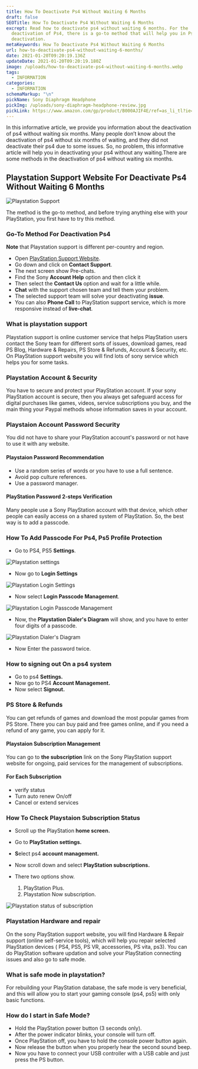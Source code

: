```yaml
---
title: How To Deactivate Ps4 Without Waiting 6 Months
draft: false
SEOTitle: How To Deactivate Ps4 Without Waiting 6 Months
excrept: Read how to deactivate ps4 without waiting 6 months. For the
  deactivation of Ps4, there is a go-to method that will help you in Ps4
  deactivation.
metaKeywords: How To Deactivate Ps4 Without Waiting 6 Months
url: how-to-deactivate-ps4-without-waiting-6-months/
date: 2021-01-20T09:20:19.136Z
updateDate: 2021-01-20T09:20:19.180Z
image: /uploads/how-to-deactivate-ps4-without-waiting-6-months.webp
tags:
  - INFORMATION
categories:
  - INFORMATION
schemaMarkup: "\n"
pickName: Sony Diaphragm Headphone
pickImg: /uploads/sony-diaphragm-headphone-review.jpg
pickLink: https://www.amazon.com/gp/product/B000AJIF4E/ref=as_li_tl?ie=UTF8&tag=technikaya-20&camp=1789&creative=9325&linkCode=as2&creativeASIN=B000AJIF4E&linkId=bac568bc2332dd39840b9f3d4e6c00ba
---
```

In this informative article, we provide you information about the deactivation of ps4 without waiting six months. Many people don’t know about the deactivation of ps4 without six months of waiting, and they did not deactivate their ps4 due to some issues. So, no problem, this informative article will help you in deactivating your ps4 without any waiting.There are some methods in the deactivation of ps4 without waiting six months.

## Playstation Support Website For Deactivate Ps4 Without Waiting 6 Months

![Playstation Support](/uploads/playstation-support.webp "Playstation Support")

The method is the go-to method, and before trying anything else with your PlayStation, you first have to try this method.

### Go-To Method For Deactivation Ps4

**Note** that Playstation support is different per-country and region.

* Open [PlayStation Support Website](https://www.playstation.com/en-us/support/).
* Go down and click on **Contact Support**.
* The next screen show Pre-chats.
* Find the Sony **Account Help** option and then click it
* Then select the **Contact Us** option and wait for a little while.
* **Chat** with the support chosen team and tell them your problem.
* The selected support team will solve your deactivating **issue**. 
* You can also **Phone Call** to PlayStation support service, which is more responsive instead of **live-chat**.

### What is playstation support

Playstation support is online customer service that helps PlayStation users contact the Sony team for different sorts of issues, download games, read PS Blog, Hardware & Repairs, PS Store & Refunds, Account & Security, etc. On PlayStation support website you will find lots of sony service which helps you for some tasks.

### Playstation Account & Security

You have to secure and protect your PlayStation account. If your sony PlayStation account is secure, then you always get safeguard access for digital purchases like games, videos, service subscriptions you buy, and the main thing your Paypal methods whose information saves in your account.

### Playstaion Account Password Security

You did not have to share your PlayStation account's password or not have to use it with any website.

#### Playstaion Password Recommendation

* Use a random series of words or you have to use a full sentence.
* Avoid pop culture references.
* Use a password manager.

#### PlayStation Password 2-steps Verification

Many people use a Sony PlayStation account with that device, which other people can easily access on a shared system of PlayStation. So, the best way is to add a passcode.

### How To Add Passcode For Ps4, Ps5 Profile Protection

* Go to PS4, PS5 **Settings**.

![Playstation settings](/uploads/playstation-settings.webp "Playstation settings")

* Now go to **Login Settings**



![Playstation Login Settings](/uploads/playstation-login-settings.webp "Playstation Login Settings")

* Now select **Login Passcode Management**.



![Playstation Login Passcode Management](/uploads/playstation-login-passcode-management.webp "Playstation Login Passcode Management")

* Now, the **Playstation Dialer's Diagram** will show, and you have to enter four digits of a passcode.

![Playstation Dialer's Diagram](/uploads/playstation-dialer-s-diagram.webp "Playstation Dialer's Diagram")

* Now Enter the password twice.

### How to signing out On a ps4 system

* Go to ps4 **Settings.**
* Now go to PS4 **Account Management.**
* Now select **Signout.**

### PS Store & Refunds

You can get refunds of games and download the most popular games from PS Store. There you can buy paid and free games online, and if you need a refund of any game, you can apply for it.

#### Playstaion Subscription Management

You can go to **the subscription** link on the Sony PlayStation support website for ongoing, paid services for the management of subscriptions.

#### For Each Subscription

* verify status
* Turn auto renew On/off
* Cancel or extend services

### How To Check Playstaion Subscription Status

* Scroll up the PlayStation **home screen.**
* Go to **PlayStation settings.**
* **S**elect ps4 **account management.**
* Now scroll down and select **PlayStation subscriptions.**
* There two options show.

  1. PlayStation Plus.
  2. Playstation Now subscription.

![Playstation status of subscription](/uploads/playstation-status-of-subscription.webp "Playstation status of subscription")

### Playstation Hardware and repair

On the sony PlayStation support website, you will find Hardware & Repair support (online self-service tools), which will help you repair selected PlayStation devices ( PS4, PS5, PS VR, accessories, PS vita, ps3). You can do PlayStation software updation and solve your PlayStation connecting issues and also go to safe mode.

### What is safe mode in playstation?

For rebuilding your PlayStation database, the safe mode is very beneficial, and this will allow you to start your gaming console (ps4, ps5) with only basic functions.

### How do I start in Safe Mode?

* Hold the PlayStation power button (3 seconds only).
* After the power indicator blinks, your console will turn off.
* Once PlayStation off, you have to hold the console power button again.
* Now release the button when you properly hear the second sound beep.
* Now you have to connect your USB controller with a USB cable and just press the PS button.
